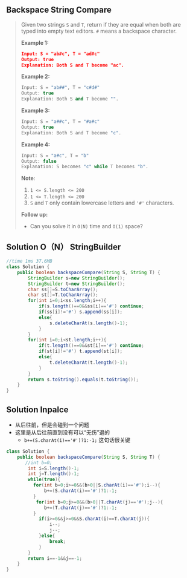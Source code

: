 ## Backspace String Compare

> Given two strings `S` and `T`, return if they are equal when both are typed into empty text editors. `#` means a backspace character.
>
> **Example 1:**
>
> ```json
> Input: S = "ab#c", T = "ad#c"
> Output: true
> Explanation: Both S and T become "ac".
> ```
>
> **Example 2:**
>
> ```c++
> Input: S = "ab##", T = "c#d#"
> Output: true
> Explanation: Both S and T become "".
> ```
>
> **Example 3:**
>
> ```c
> Input: S = "a##c", T = "#a#c"
> Output: true
> Explanation: Both S and T become "c".
> ```
>
> **Example 4:**
>
> ```java
> Input: S = "a#c", T = "b"
> Output: false
> Explanation: S becomes "c" while T becomes "b".
> ```
>
> **Note**:
>
> 1. `1 <= S.length <= 200`
> 2. `1 <= T.length <= 200`
> 3. `S` and `T` only contain lowercase letters and `'#'` characters.
>
> **Follow up:**
>
> - Can you solve it in `O(N)` time and `O(1)` space?

## Solution O（N） StringBuilder 

```java
//time 1ms 37.6MB
class Solution {
    public boolean backspaceCompare(String S, String T) {
        StringBuilder s=new StringBuilder();
        StringBuilder t=new StringBuilder();
        char ss[]=S.toCharArray();
        char st[]=T.toCharArray();
        for(int i=0;i<ss.length;i++){
            if(s.length()==0&&ss[i]=='#') continue;
            if(ss[i]!='#') s.append(ss[i]);
            else{
                s.deleteCharAt(s.length()-1);
            }
        }
        for(int i=0;i<st.length;i++){
            if(t.length()==0&&st[i]=='#') continue;
            if(st[i]!='#') t.append(st[i]);
            else{
                t.deleteCharAt(t.length()-1);
            }
        }
        return s.toString().equals(t.toString());
    }
}
```

## Solution Inpalce

* 从后往前，但是会碰到一个问题
* 这里是从后往前直到没有可以“无伤”退的
  * ```b+=(S.charAt(i)=='#')?1:-1;``` 这句话很关键

```java
class Solution {
    public boolean backspaceCompare(String S, String T) {
       //int b=0;
        int i=S.length()-1;
        int j=T.length()-1;
        while(true){
          for(int b=0;i>=0&&(b>0||S.charAt(i)=='#');i--){
              b+=(S.charAt(i)=='#')?1:-1;
          }
           for(int b=0;j>=0&&(b>0||T.charAt(j)=='#');j--){
              b+=(T.charAt(j)=='#')?1:-1;
          }
            if(i>=0&&j>=0&&S.charAt(i)==T.charAt(j)){
                i--;
                j--;
            }else{
                break;
            }
        }
        return i==-1&&j==-1;
    }
}
```

